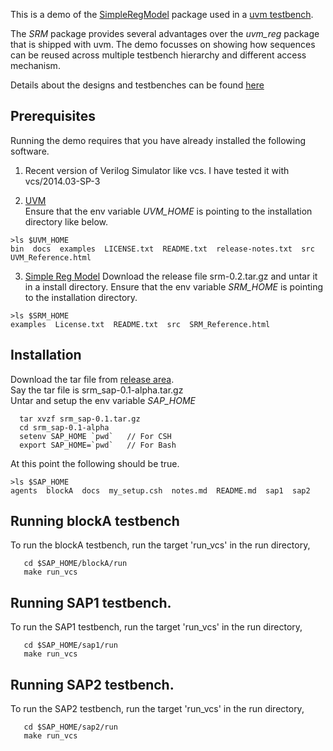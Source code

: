 This is a demo of the [SimpleRegModel](https://github.com/Juniper/simple_reg_model) package used in a [uvm testbench](http://accellera.org/downloads/standards/uvm).  

The *SRM* package provides several advantages over the *uvm_reg* package that is shipped with uvm. The demo focusses on showing how sequences can be reused across multiple testbench hierarchy and different access mechanism.

Details about the designs and testbenches can be found [here](http://github.com/sanjeevs/srm_sap/wiki)

## Prerequisites
Running the demo requires that you have already installed the following software.  
1. Recent version of Verilog Simulator like vcs. I have tested it with vcs/2014.03-SP-3

2. [UVM](http://accellera.org/downloads/standards/uvm)  
Ensure that the env variable *UVM_HOME* is pointing to the installation directory like below.
```
>ls $UVM_HOME
bin  docs  examples  LICENSE.txt  README.txt  release-notes.txt  src  UVM_Reference.html

```

3. [Simple Reg Model](https://github.com/Juniper/simple_reg_model/releases)
Download the release file srm-0.2.tar.gz and untar it in a install directory.
Ensure that the env variable *SRM_HOME* is pointing to the installation directory. 
```
>ls $SRM_HOME
examples  License.txt  README.txt  src  SRM_Reference.html

```

## Installation
Download the tar file from  [release area](https://github.com/sanjeevs/srm_sap/releases).  
Say the tar file is srm_sap-0.1-alpha.tar.gz  
Untar and setup the env variable *SAP_HOME*

```
  tar xvzf srm_sap-0.1.tar.gz
  cd srm_sap-0.1-alpha
  setenv SAP_HOME `pwd`   // For CSH
  export SAP_HOME=`pwd`   // For Bash
```
At this point the following should be true.
```
>ls $SAP_HOME
agents  blockA  docs  my_setup.csh  notes.md  README.md  sap1  sap2

```

## Running blockA testbench
To run the blockA testbench, run the target 'run_vcs' in the run directory,
```
   cd $SAP_HOME/blockA/run
   make run_vcs
```

## Running SAP1 testbench.
To run the SAP1 testbench, run the target 'run_vcs' in the run directory,
```
   cd $SAP_HOME/sap1/run
   make run_vcs
```

## Running SAP2 testbench.
To run the SAP2 testbench, run the target 'run_vcs' in the run directory,
```
   cd $SAP_HOME/sap2/run
   make run_vcs
```


